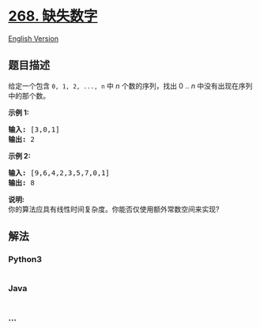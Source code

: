 # [268. 缺失数字](https://leetcode-cn.com/problems/missing-number)

[English Version](/solution/0200-0299/0268.Missing%20Number/README_EN.md)

## 题目描述

<!-- 这里写题目描述 -->
<p>给定一个包含 <code>0, 1, 2, ..., n</code>&nbsp;中&nbsp;<em>n</em>&nbsp;个数的序列，找出 0 .. <em>n</em>&nbsp;中没有出现在序列中的那个数。</p>

<p><strong>示例 1:</strong></p>

<pre><strong>输入:</strong> [3,0,1]
<strong>输出:</strong> 2
</pre>

<p><strong>示例&nbsp;2:</strong></p>

<pre><strong>输入:</strong> [9,6,4,2,3,5,7,0,1]
<strong>输出:</strong> 8
</pre>

<p><strong>说明:</strong><br>
你的算法应具有线性时间复杂度。你能否仅使用额外常数空间来实现?</p>

## 解法

<!-- 这里可写通用的实现逻辑 -->

<!-- tabs:start -->

### **Python3**

<!-- 这里可写当前语言的特殊实现逻辑 -->

```python

```

### **Java**

<!-- 这里可写当前语言的特殊实现逻辑 -->

```java

```

### **...**

```

```

<!-- tabs:end -->
